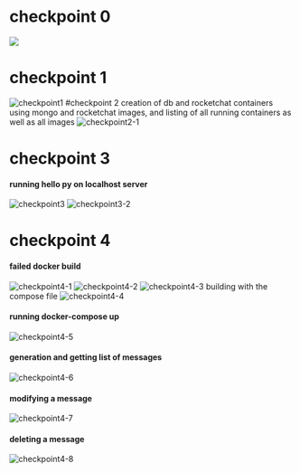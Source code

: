 ﻿# checkpoint 0
![](images/unnamed.png"checkpoint0")

# checkpoint 1
![](images/lab9-2.png "checkpoint1")
#checkpoint 2
creation of db and rocketchat containers using mongo and rocketchat images,
and listing of all running containers as well as all images
![](images/lab9-3.png "checkpoint2-1") 

# checkpoint 3
#### running hello py on localhost server
![](images/lab9-4.png "checkpoint3")
![](images/lab9-13.png "checkpoint3-2")
# checkpoint 4
#### failed docker build 
![](images/lab9-5.png "checkpoint4-1")
![](images/lab9-6.png "checkpoint4-2")
![](images/lab9-7.png "checkpoint4-3")
building with the compose file
![](images/lab9-8.png "checkpoint4-4")

#### running docker-compose up
  
![](images/lab9-9.png "checkpoint4-5")
#### generation and getting list of messages
  
![](images/lab9-10.png "checkpoint4-6")
#### modifying a message
  
![](images/lab9-11.png "checkpoint4-7")
#### deleting a message
![](images/lab9-12.png "checkpoint4-8")